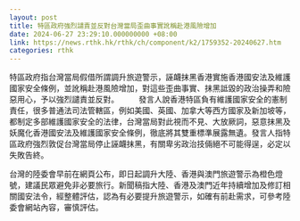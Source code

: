 ```yaml
---
layout: post
title: 特區政府強烈譴責並反對台灣當局歪曲事實訛稱赴港風險增加
date: 2024-06-27 23:29:10.000000000 +08:00
link: https://news.rthk.hk/rthk/ch/component/k2/1759352-20240627.htm
categories: rthk
---
```


特區政府指台灣當局假借所謂調升旅遊警示，誣衊抹黑香港實施香港國安法及維護國家安全條例，並訛稱赴港風險增加，對這些歪曲事實、抹黑詆毀的政治操弄和險惡用心，予以強烈譴責並反對。
　　 
發言人說香港特區負有維護國家安全的憲制責任，很多普通法司法管轄區，例如美國、英國、加拿大等西方國家及新加坡等，都制定多部維護國家安全的法律，台灣當局對此視而不見、大放厥詞，惡意抹黑及妖魔化香港國安法及維護國家安全條例，徹底將其雙重標準展露無遺。發言人指特區政府強烈敦促台灣當局停止誣衊抹黑，有關卑劣政治技倆絕不可能得逞，必定以失敗告終。

台灣的陸委會早前在網頁公布，即日起調升大陸、香港與澳門旅遊警示為橙色燈號，建議民眾避免非必要旅行。新聞稿指大陸、香港及澳門近年持續增加及修訂相關國安法令，經整體評估，認為有必要提升旅遊警示，如確有前赴需求，可參考陸委會網站內容，審慎評估。
